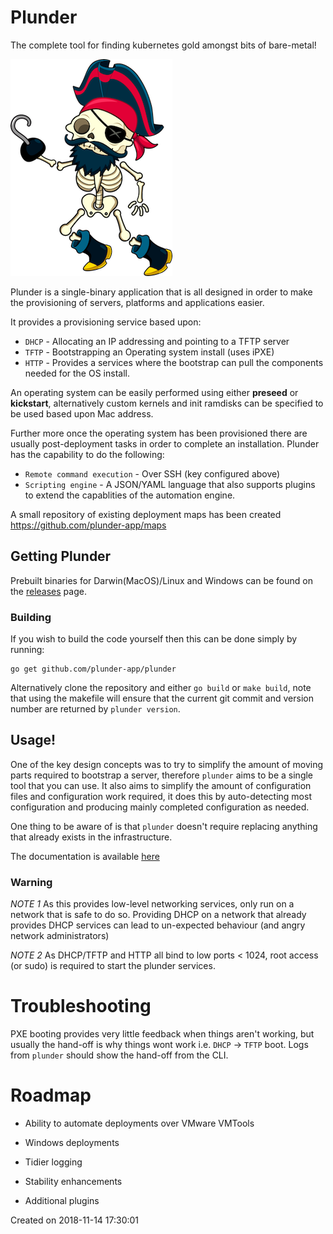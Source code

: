 
# Plunder

The complete tool for finding kubernetes gold amongst bits of bare-metal!

![Plunder Captain](./image/plunder_captain.png)

Plunder is a single-binary application that is all designed in order to make the provisioning of servers, platforms and applications easier. 

It provides a provisioning service based upon:

- `DHCP` - Allocating an IP addressing and pointing to a TFTP server
- `TFTP` - Bootstrapping an Operating system install (uses iPXE)
- `HTTP` - Provides a services where the bootstrap can pull the components needed for the OS install.

An operating system can be easily performed using either **preseed** or **kickstart**, alternatively custom kernels and init ramdisks can be specified to be used based upon Mac address.



Further more once the operating system has been provisioned there are usually post-deployment tasks in order to complete an installation. Plunder has the capability to do the following:

- `Remote command execution` - Over SSH (key configured above)
- `Scripting engine` - A JSON/YAML language that also supports plugins to extend the capablities of the automation engine.

A small repository of existing deployment maps has been created https://github.com/plunder-app/maps

## Getting Plunder

Prebuilt binaries for Darwin(MacOS)/Linux and Windows can be found on the [releases](https://github.com/plunder-app/plunder/releases) page.

### Building

If you wish to build the code yourself then this can be done simply by running:

```
go get github.com/plunder-app/plunder
```
Alternatively clone the repository and either `go build` or `make build`, note that using the makefile will ensure that the current git commit and version number are returned by `plunder version`.

## Usage!

One of the key design concepts was to try to simplify the amount of moving parts required to bootstrap a server, therefore `plunder` aims to be a single tool that you can use. It also aims to simplify the amount of configuration files and configuration work required, it does this by auto-detecting most configuration and producing mainly completed configuration as needed. 

One thing to be aware of is that `plunder` doesn't require replacing anything that already exists in the infrastructure.

The documentation is available [here](./docs/)

### Warning

*NOTE 1* As this provides low-level networking services, only run on a network that is safe to do so. Providing DHCP on a network that already provides DHCP services can lead to un-expected behaviour (and angry network administrators)

*NOTE 2* As DHCP/TFTP and HTTP all bind to low ports < 1024, root access (or sudo) is required to start the plunder services.

# Troubleshooting

PXE booting provides very little feedback when things aren't working, but usually the hand-off is why things wont work i.e. `DHCP` -> `TFTP` boot. Logs from `plunder` should show the hand-off from the CLI.

# Roadmap

- Ability to automate deployments over VMware VMTools

- Windows deployments

- Tidier logging

- Stability enhancements

- Additional plugins

  

Created on 2018-11-14 17:30:01
